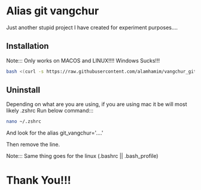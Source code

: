 
# Alias git vangchur 

Just another stupid project I have created for experiment purposes....

## Installation

Note::: Only works on MACOS and LINUX!!!! Windows Sucks!!!
```bash
bash <(curl -s https://raw.githubusercontent.com/alamhamim/vangchur_git/main/install.sh)

```

## Uninstall
Depending on what are you are using, if you are using mac it be will most likely .zshrc
Run below command:::

```bash
nano ~/.zshrc
```

And look for the alias git_vangchur='....'

Then remove the line. 

Note::: Same thing goes for the linux (.bashrc || .bash_profile)






# Thank You!!!  

